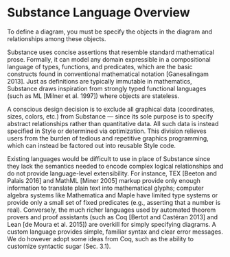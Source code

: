 # Substance Language Overview

To define a diagram, you must be specify the objects in the diagram and relationships among these objects.

Substance uses concise assertions that resemble standard mathematical prose. Formally, it can model any domain expressible in a compositional language of types, functions, and predicates, which are the basic constructs found in conventional mathematical notation [Ganesalingam 2013]. Just as definitions are typically immutable in mathematics, Substance draws inspiration
from strongly typed functional languages (such as ML [Milner et al. 1997]) where objects are stateless.

A conscious design decision is to exclude all graphical data (coordinates, sizes, colors, etc.) from Substance — since its sole purpose is to specify abstract relationships rather than quantitative data. All such data is instead specified in Style or determined via optimization. This division relieves users from the burden of tedious and repetitive graphics programming, which can instead be factored out into reusable Style code.

Existing languages would be difficult to use in place of Substance since they lack the semantics needed to encode complex logical relationships and do not provide language-level extensibility. For instance, TEX [Beeton and Palais 2016] and MathML [Miner 2005] markup provide only enough information to translate plain text into mathematical glyphs; computer algebra systems like Mathematica and Maple have limited type systems or provide only a small set of fixed predicates (e.g., asserting that a number is real). Conversely, the much richer languages used by automated theorem provers and proof assistants (such as Coq [Bertot and Castéran 2013] and Lean [de Moura et al. 2015]) are overkill for simply specifying diagrams. A custom language provides simple, familiar syntax and clear error messages. We do however adopt some ideas from Coq, such as the ability to customize syntactic sugar (Sec. 3.1).
